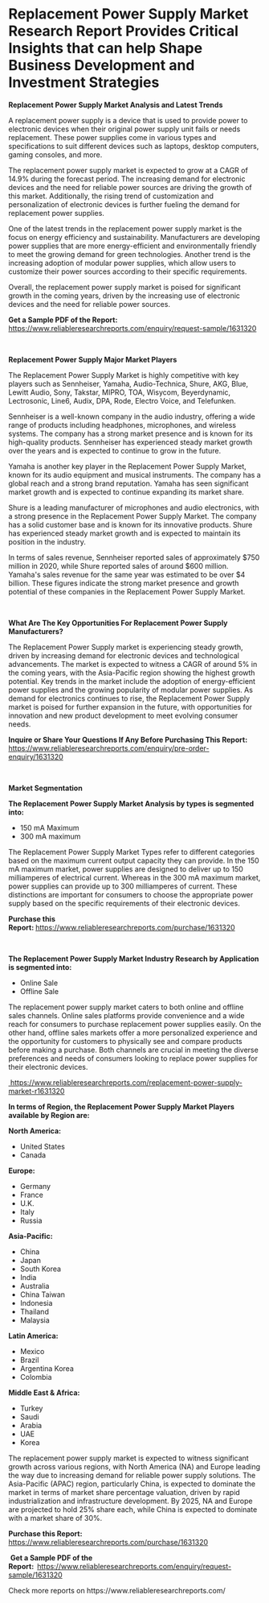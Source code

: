 <p><h1>Replacement Power Supply Market Research Report Provides Critical Insights that can help Shape Business Development and Investment Strategies</h1></p><p><strong>Replacement Power Supply Market Analysis and Latest Trends</strong></p>
<p><p>A replacement power supply is a device that is used to provide power to electronic devices when their original power supply unit fails or needs replacement. These power supplies come in various types and specifications to suit different devices such as laptops, desktop computers, gaming consoles, and more.</p><p>The replacement power supply market is expected to grow at a CAGR of 14.9% during the forecast period. The increasing demand for electronic devices and the need for reliable power sources are driving the growth of this market. Additionally, the rising trend of customization and personalization of electronic devices is further fueling the demand for replacement power supplies.</p><p>One of the latest trends in the replacement power supply market is the focus on energy efficiency and sustainability. Manufacturers are developing power supplies that are more energy-efficient and environmentally friendly to meet the growing demand for green technologies. Another trend is the increasing adoption of modular power supplies, which allow users to customize their power sources according to their specific requirements.</p><p>Overall, the replacement power supply market is poised for significant growth in the coming years, driven by the increasing use of electronic devices and the need for reliable power sources.</p></p>
<p><strong>Get a Sample PDF of the Report:&nbsp;</strong> <a href="https://www.reliableresearchreports.com/enquiry/request-sample/1631320">https://www.reliableresearchreports.com/enquiry/request-sample/1631320</a></p>
<p>&nbsp;</p>
<p><strong>Replacement Power Supply Major Market Players</strong></p>
<p><p>The Replacement Power Supply Market is highly competitive with key players such as Sennheiser, Yamaha, Audio-Technica, Shure, AKG, Blue, Lewitt Audio, Sony, Takstar, MIPRO, TOA, Wisycom, Beyerdynamic, Lectrosonic, Line6, Audix, DPA, Rode, Electro Voice, and Telefunken.</p><p>Sennheiser is a well-known company in the audio industry, offering a wide range of products including headphones, microphones, and wireless systems. The company has a strong market presence and is known for its high-quality products. Sennheiser has experienced steady market growth over the years and is expected to continue to grow in the future.</p><p>Yamaha is another key player in the Replacement Power Supply Market, known for its audio equipment and musical instruments. The company has a global reach and a strong brand reputation. Yamaha has seen significant market growth and is expected to continue expanding its market share.</p><p>Shure is a leading manufacturer of microphones and audio electronics, with a strong presence in the Replacement Power Supply Market. The company has a solid customer base and is known for its innovative products. Shure has experienced steady market growth and is expected to maintain its position in the industry.</p><p>In terms of sales revenue, Sennheiser reported sales of approximately $750 million in 2020, while Shure reported sales of around $600 million. Yamaha's sales revenue for the same year was estimated to be over $4 billion. These figures indicate the strong market presence and growth potential of these companies in the Replacement Power Supply Market.</p></p>
<p>&nbsp;</p>
<p><strong>What Are The Key Opportunities For Replacement Power Supply Manufacturers?</strong></p>
<p><p>The Replacement Power Supply market is experiencing steady growth, driven by increasing demand for electronic devices and technological advancements. The market is expected to witness a CAGR of around 5% in the coming years, with the Asia-Pacific region showing the highest growth potential. Key trends in the market include the adoption of energy-efficient power supplies and the growing popularity of modular power supplies. As demand for electronics continues to rise, the Replacement Power Supply market is poised for further expansion in the future, with opportunities for innovation and new product development to meet evolving consumer needs.</p></p>
<p><strong>Inquire or Share Your Questions If Any Before Purchasing This Report:</strong> <a href="https://www.reliableresearchreports.com/enquiry/pre-order-enquiry/1631320">https://www.reliableresearchreports.com/enquiry/pre-order-enquiry/1631320</a></p>
<p>&nbsp;</p>
<p><strong>Market Segmentation</strong></p>
<p><strong>The Replacement Power Supply Market Analysis by types is segmented into:</strong></p>
<p><ul><li>150 mA Maximum</li><li>300 mA maximum</li></ul></p>
<p><p>The Replacement Power Supply Market Types refer to different categories based on the maximum current output capacity they can provide. In the 150 mA maximum market, power supplies are designed to deliver up to 150 milliamperes of electrical current. Whereas in the 300 mA maximum market, power supplies can provide up to 300 milliamperes of current. These distinctions are important for consumers to choose the appropriate power supply based on the specific requirements of their electronic devices.</p></p>
<p><strong>Purchase this Report:&nbsp;</strong><a href="https://www.reliableresearchreports.com/purchase/1631320">https://www.reliableresearchreports.com/purchase/1631320</a></p>
<p>&nbsp;</p>
<p><strong>The Replacement Power Supply Market Industry Research by Application is segmented into:</strong></p>
<p><ul><li>Online Sale</li><li>Offline Sale</li></ul></p>
<p><p>The replacement power supply market caters to both online and offline sales channels. Online sales platforms provide convenience and a wide reach for consumers to purchase replacement power supplies easily. On the other hand, offline sales markets offer a more personalized experience and the opportunity for customers to physically see and compare products before making a purchase. Both channels are crucial in meeting the diverse preferences and needs of consumers looking to replace power supplies for their electronic devices.</p></p>
<p><a href="https://www.reliableresearchreports.com/replacement-power-supply-market-r1631320">&nbsp;https://www.reliableresearchreports.com/replacement-power-supply-market-r1631320</a></p>
<p><strong>In terms of Region, the Replacement Power Supply Market Players available by Region are:</strong></p>
<p>
    <p> <strong> North America: </strong>
        <ul>
            <li>United States</li>
            <li>Canada</li>
        </ul>
        </p> 
    <p> <strong> Europe: </strong>
        <ul>
            <li>Germany</li>
            <li>France</li>
            <li>U.K.</li>
            <li>Italy</li>
            <li>Russia</li>
        </ul>
        </p> 
    <p> <strong> Asia-Pacific: </strong>
        <ul>
            <li>China</li>
            <li>Japan</li>
            <li>South Korea</li>
            <li>India</li>
            <li>Australia</li>
            <li>China Taiwan</li>
            <li>Indonesia</li>
            <li>Thailand</li>
            <li>Malaysia</li>
        </ul>
        </p> 
    <p> <strong> Latin America: </strong>
        <ul>
            <li>Mexico</li>
            <li>Brazil</li>
            <li>Argentina Korea</li>
            <li>Colombia</li>
        </ul>
        </p> 
    <p> <strong> Middle East & Africa: </strong>
        <ul>
            <li>Turkey</li>
            <li>Saudi</li>
            <li>Arabia</li>
            <li>UAE</li>
            <li>Korea</li>
        </ul>
    </p>
    </p>
<p><p>The replacement power supply market is expected to witness significant growth across various regions, with North America (NA) and Europe leading the way due to increasing demand for reliable power supply solutions. The Asia-Pacific (APAC) region, particularly China, is expected to dominate the market in terms of market share percentage valuation, driven by rapid industrialization and infrastructure development. By 2025, NA and Europe are projected to hold 25% share each, while China is expected to dominate with a market share of 30%.</p></p>
<p><strong>Purchase this Report: </strong><a href="https://www.reliableresearchreports.com/purchase/1631320">https://www.reliableresearchreports.com/purchase/1631320</a></p>
<p>&nbsp;<strong>Get a Sample PDF of the Report:&nbsp;&nbsp;</strong><a href="https://www.reliableresearchreports.com/enquiry/request-sample/1631320">https://www.reliableresearchreports.com/enquiry/request-sample/1631320</a></p>
<p><strong></strong></p>
<p>Check more reports on https://www.reliableresearchreports.com/</p>